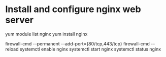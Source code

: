 
# Install and configure nginx web server
yum module list nginx
yum install nginx

firewall-cmd --permanent --add-port={80/tcp,443/tcp}
firewall-cmd --reload
systemctl enable nginx
systemctl start nginx
systemctl status nginx
